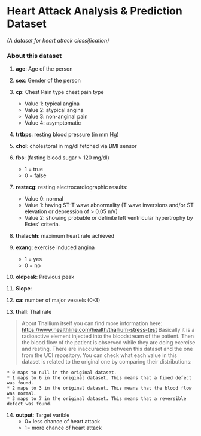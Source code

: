 # Heart Attack Analysis & Prediction Dataset
*(A dataset for heart attack classification)*
### **About this dataset**
1. **age**: Age of the person

2. **sex**: Gender of the person

3. **cp**: Chest Pain type chest pain type
    * Value 1: typical angina
    * Value 2: atypical angina
    * Value 3: non-anginal pain
    * Value 4: asymptomatic

4. **trtbps**: resting blood pressure (in mm Hg)

5. **chol**: cholestoral in mg/dl fetched via BMI sensor

6. **fbs**: (fasting blood sugar > 120 mg/dl) 
    * 1 = true
    *  0 = false

7. **restecg**: resting electrocardiographic results:
    * Value 0: normal
    * Value 1: having ST-T wave abnormality (T wave inversions and/or ST elevation or depression of > 0.05 mV)
    * Value 2: showing probable or definite left ventricular hypertrophy by Estes' criteria.

8. **thalachh**: maximum heart rate achieved

9. **exang**: exercise induced angina 
    * 1 = yes
    * 0 = no

10. **oldpeak**: Previous peak

11. **Slope**: 

12. **ca**: number of major vessels (0-3)

13. **thall**: Thal rate
>About Thallium itself you can find more information here: https://www.healthline.com/health/thallium-stress-test
Basically it is a radioactive element injected into the bloodstream of the patient. Then the blood flow of the patient is observed while they are doing exercise and resting.
>There are inaccuracies between this dataset and the one from the UCI repository. You can check what each value in this dataset is related to the original one by comparing their distributions:

    * 0 maps to null in the original dataset.
    * 1 maps to 6 in the original dataset. This means that a fixed defect was found.
    * 2 maps to 3 in the original dataset. This means that the blood flow was normal.
    * 3 maps to 7 in the original dataset. This means that a reversible defect was found.

14. **output**: Target varible
    * 0= less chance of heart attack 
    * 1= more chance of heart attack
